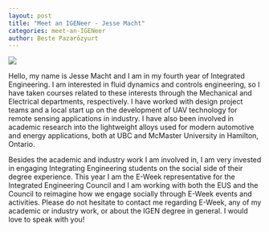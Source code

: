```yaml
---
layout: post
title: "Meet an IGENeer - Jesse Macht"
categories: meet-an-IGENeer
author: Beste Pazarözyurt
---
```


<img class = "img-responsive" src="https://cloud.githubusercontent.com/assets/12440671/10349967/4125caa2-6cf6-11e5-950e-95635269af20.png">


Hello, my name is Jesse Macht and I am in my fourth year of Integrated Engineering. I am interested in fluid dynamics and controls engineering, so I have taken courses related to these interests through the Mechanical and Electrical departments, respectively. I have worked with design project teams and a local start up on the development of UAV technology for remote sensing applications in industry. I have also been involved in academic research into the lightweight alloys used for modern automotive and energy applications, both at UBC and McMaster University in Hamilton, Ontario.


Besides the academic and industry work I am involved in, I am very invested in engaging Integrating Engineering students on the social side of their degree experience. This year I am the E-Week representative for the Integrated Engineering Council and I am working with both the EUS and the Council to reimagine how we engage socially through E-Week events and activities. Please do not hesitate to contact me regarding E-Week, any of my academic or industry work, or about the IGEN degree in general. I would love to speak with you!
